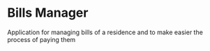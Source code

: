 # Bills Manager
 Application for managing bills of a residence and to make easier the process of paying them
